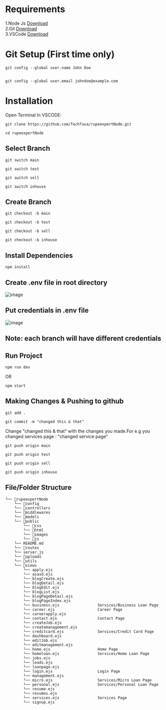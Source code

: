 # Requirements
 1.Node Js <a href="https://nodejs.org/en/download/current">Download</a><br>
 2.Git <a href="https://git-scm.com/downloads">Download</a><br>
 3.VSCode <a href="https://code.visualstudio.com/download">Download</a><br>

# Git Setup (First time only)
```
git config --global user.name John Doe
```
```

git config --global user.email johndoe@example.com
```
# Installation
 Open Terminal In VSCODE:

```
git clone https://github.com/TechTasa/rupeexpertNode.git
```

```
cd rupeexpertNode
```
## Select Branch

```
git switch main
```
```
git switch test
```
```
git switch sell
```
```
git switch inhouse
```
## Create Branch

```
git checkout -b main
```

```
git checkout -b test
```
```
git checkout -b sell
```
```
git checkout -b inhouse
```
## Install Dependencies
``` 
npm install
```


## Create .env file in root directory

![image](https://github.com/TechTasa/rupeexpertNode/assets/107754791/6ae7c7c9-8d87-4319-8869-e0f0f61abd2d)<br>


## Put credentials in .env file

![image](https://github.com/TechTasa/rupeexpertNode/assets/107754791/b1b216c0-5974-4f3c-a824-1411bfa32134)<br>


## Note: each branch will have different credentials

## Run Project
```
npm run dev
```
OR

```
npm start
```



## Making Changes & Pushing to github

```
git add .
```
```
git commit -m "changed this & that"  
```
Change "changed this & that" with the changes you made.For e.g you changed services page : "changed service page"

```
git push origin main
```

```
git push origin test
```

```
git push origin sell
```    
```
git push origin inhouse
```
## File/Folder Structure

```
└── 📁rupeexpertNode
    └── 📁config
    └── 📁controllers
    └── 📁middlewares
    └── 📁models
    └── 📁public
        └── 📁css
        └── 📁html
        └── 📁images
        └── 📁js
    └── README.md
    └── 📁routes
    └── server.js
    └── 📁uploads
    └── 📁utils
    └── 📁views
        └── apply.ejs
        └── asasd.ejs
        └── blogCreate.ejs
        └── blogDetail.ejs
        └── blogEdit.ejs
        └── blogList.ejs
        └── blogPageDetail.ejs
        └── blogPageIndex.ejs
        └── business.ejs                 Services/Business Loan Page
        └── career.ejs                   Career Page 
        └── careerapply.ejs
        └── contact.ejs                  Contact Page
        └── createJob.ejs
        └── createmanagement.ejs
        └── creditcard.ejs               Services/Credit Card Page
        └── dashboard.ejs
        └── editJob.ejs
        └── editmanagement.ejs
        └── home.ejs                     Home Page
        └── homeloan.ejs                 Services/Home Loan Page
        └── jobs.ejs
        └── leads.ejs
        └── loanpage.ejs
        └── login.ejs                    Login Page
        └── management.ejs
        └── micro.ejs                    Services/Micro Loan Page
        └── personal.ejs                 Services/Personal Loan Page
        └── resume.ejs
        └── resumes.ejs
        └── services.ejs                 Services Page
        └── signup.ejs
```


